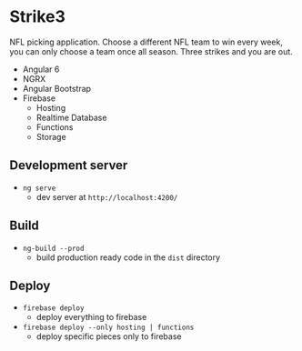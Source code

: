 # Strike3

NFL picking application.  Choose a different NFL team to win every week, you can only choose a team once all season.  Three strikes and you are out.

* Angular 6
* NGRX
* Angular Bootstrap
* Firebase
    * Hosting
    * Realtime Database
    * Functions
    * Storage

## Development server

* `ng serve`
    * dev server at `http://localhost:4200/`

## Build

* `ng-build --prod`
    * build production ready code in the `dist` directory

## Deploy

* `firebase deploy`
    * deploy everything to firebase
* `firebase deploy --only hosting | functions`
    * deploy specific pieces only to firebase
